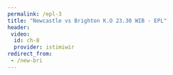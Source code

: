 ```yaml
---
permalink: /epl-3
title: "Newcastle vs Brighton K.O 23.30 WIB - EPL"
header:
 video:
  id: ch-8
  provider: istimiwir
redirect_from:
 - /new-bri
---
```

